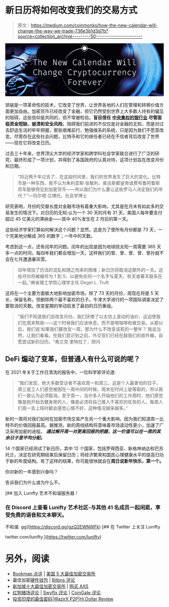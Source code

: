# 新日历将如何改变我们的交易方式

> 原文：<https://medium.com/coinmonks/how-the-new-calendar-will-change-the-way-we-trade-736e3b1d3d7b?source=collection_archive---------50----------------------->

![](img/e5da072b4e116835b3da0546420b4cdd.png)

锁链是一项革命性的技术，它改变了世界，让世界各地的人们在管理和转移价值方面更加自由。加密货币已经改变了金融，但它仍然受到世界上大多数人持有的偏见的阻碍，这些信仰是共同的，但不常被检验。**盲目信任** [**中央集权的银行业**](https://animalcrossing.fandom.com/wiki/Tom_Nook) **尽管面临资金短缺、崩溃和安全风险**。阻碍我们前进的不仅仅是对金融的无知，而是对过去舒适生活的牢牢把握，那些艰难前行、勉强维系的系统，只是因为我们不愿意改变。尽管存在这些社会问题，比特币和它的继任者已经在不信者背后改变了世界——现在它将改变日历。

过去三十年来，世界顶尖大学的经济学家和跨学科社会学家联合进行了广泛的研究，最终形成了一项计划，并得到了各国政府的认真对待，这项计划旨在改变月份和日期。

> “将近两千年过去了，在这段时间里，我们的世界发生了巨大的变化。比特币是一种东西，我不认为朱利亚斯·张敬利、奥古斯都皇帝或费布鲁阿鲁斯将军能够预见到加密货币——所以我们为什么要让这些罗马人决定我们的年代？”—玛尔塔·兰博托，社会学博士

研究表明，月份的交替长度对金融市场有着重大影响，尤其是在月末有如此多的交易发生的情况下。对日历的无知:认为一个 30 天的月有 31 天，美国人每年要支付超过 45 亿美元的滞纳金——其中 40%发生在 2 月后的第一天。

这些经济学家打算如何解决这个问题？显然，这是为了使所有月份都是 73 天，一个完美地分解成 365 的数字；一年中的天数。

考虑到这一点，还有闰年的问题。闰年的出现是因为地球绕太阳一周需要 365 天多一点的时间，每四年我们都会增加一天，这样我们的曾、曾、曾、曾、曾孙就不会在七月遭遇暴风雪。

> 闰年增加了历法的混乱和随之而来的困难；新日历将取消这额外的一天。这些月份将被编号为 1 到 5，以避免任何一个名字与夏天、秋天或春天联系在一起。”麻省理工学院心理学主任 Deget L. Truft

这将在一个主要方面极大地影响加密市场，除了 73 天的月份，周现在将是 5 天长，保留名称，但删除两个最不喜欢的日子。牛津大学进行的一项国际调查决定了要取消的天数。改变星期的举动启发了最初的日历重组。

> “我们不知道我们会改变月份。我们厌倦了以太坊上波动的油价，这迫使我们在周末熬夜——这个时候我们应该休息，而不是喝咖啡和做交易。从那以后，我们说‘如果我们要改变一周，那为什么不改变该死的一整年？’我说当然，让我们看看。在我们意识到之前，外交官们已经在敲我们的收件箱，自愿尝试新的日历。“弗兰克·里特拉丁，顾问

## **DeFi 煽动了变革，但普通人有什么可说的呢？**

在 2021 年关于工作日清洗的报告中，一位科学家评论道:

> “我们发现，绝大多数受访者不喜欢周一和周三。这是个人最害怕的日子。周三是工人们感觉被困在一周中间的时候，周末在时间上是等距的，所以我们一致认为必须取消。至于周一，当许多人开始他们的工作周时，他们感觉像是刚开始去健身房的人，像是必须将自己推入不喜欢的任务的人。每周人们周一去上班时都会感觉心情不好，这种情况越来越多。”

新的一周将对我们如何在加密市场交易产生另一个重大影响，因为我们知道周一比特币的价值回报最高。据推测，新的周线结构将意味着市场波动性更小，加速了广泛采用加密的进程。 ***通过解开周一对更高回报的把握，这一价值可以在一周的其余日子里平均分配。***

14 个国家已经测试了新日历，其中 12 个国家，包括罗得西亚、新格林纳达和巴苏托兰，决定在研究期结束后保留日历；将经济繁荣和国民心理健康水平的提高归功于新的年度结构。有了这样的结果，你可能很快就会在**周日说新年快乐，第一个。**

你对新的一年感到兴奋吗？

告诉我们为什么或为什么不。

[](https://discord.gg/gzQ2EWNWFk) [## 加入 Lunifty 艺术不和谐服务器！

### 在 Discord 上查看 Lunifty 艺术社区-与其他 41 名成员一起闲逛，享受免费的语音和文本聊天。

不和谐. gg](https://discord.gg/gzQ2EWNWFk) [](https://twitter.com/lunifty) [## 在 Twitter 上关注 Lunifty

twitter.com/lunifty.](https://twitter.com/lunifty) 

# 另外，阅读

*   [Bookmap 点评](https://coincodecap.com/bookmap-review-2021-best-trading-software) | [美国 5 大最佳加密交易所](https://coincodecap.com/crypto-exchange-usa)
*   最佳加密[硬件钱包](/coinmonks/hardware-wallets-dfa1211730c6) | [Bitbns 评论](/coinmonks/bitbns-review-38256a07e161)
*   [新加坡十大最佳加密交易所](https://coincodecap.com/crypto-exchange-in-singapore) | [购买 AXS](https://coincodecap.com/buy-axs-token)
*   [红狗赌场评论](https://coincodecap.com/red-dog-casino-review) | [Swyftx 评论](https://coincodecap.com/swyftx-review) | [CoinGate 评论](https://coincodecap.com/coingate-review)
*   [投资印度的最佳密码](https://coincodecap.com/best-crypto-to-invest-in-india-in-2021)|[WazirX P2P](https://coincodecap.com/wazirx-p2p)|[Hi Dollar Review](https://coincodecap.com/hi-dollar-review)